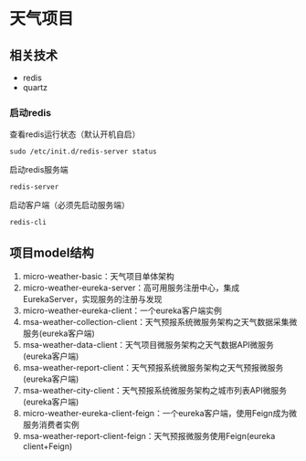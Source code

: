 # 天气项目

## 相关技术
<ul>
    <li>redis</li>
    <li>quartz</li>
</ul>

### 启动redis
查看redis运行状态（默认开机自启）
```text
sudo /etc/init.d/redis-server status
```
启动redis服务端
```text
redis-server
```
启动客户端（必须先启动服务端）
```text
redis-cli
```

## 项目model结构
<ol>
    <li>micro-weather-basic：天气项目单体架构</li>
    <li>micro-weather-eureka-server：高可用服务注册中心，集成EurekaServer，实现服务的注册与发现</li>
    <li>micro-weather-eureka-client：一个eureka客户端实例</li>
    <li>msa-weather-collection-client：天气预报系统微服务架构之天气数据采集微服务(eureka客户端)</li>
    <li>msa-weather-data-client：天气项目微服务架构之天气数据API微服务(eureka客户端)</li>
    <li>msa-weather-report-client：天气预报系统微服务架构之天气预报微服务(eureka客户端)</li>
    <li>msa-weather-city-client：天气预报系统微服务架构之城市列表API微服务(eureka客户端)</li>
    <li>micro-weather-eureka-client-feign：一个eureka客户端，使用Feign成为微服务消费者实例</li>
    <li>msa-weather-report-client-feign：天气预报微服务使用Feign(eureka client+Feign)</li>
</ol>